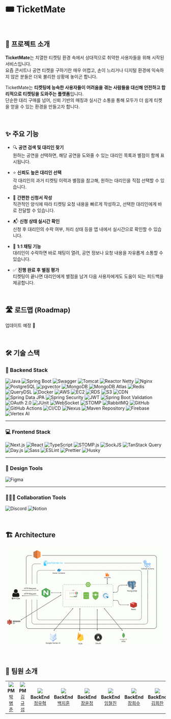 # 🎟️ TicketMate  

<br>

## 📌 프로젝트 소개

**TicketMate**는 치열한 티켓팅 환경 속에서 상대적으로 취약한 사용자들을 위해 시작된 서비스입니다.  
요즘 콘서트나 공연 티켓을 구하기란 매우 어렵고, 손이 느리거나 디지털 환경에 익숙하지 않은 분들은 더욱 불리한 상황에 놓이곤 합니다.

TicketMate는 **티켓팅에 능숙한 사용자들이 어려움을 겪는 사람들을 대신해 안전하고 합리적으로 티켓팅을 도와주는 플랫폼**입니다.  
단순한 대리 구매를 넘어, 신뢰 기반의 매칭과 실시간 소통을 통해 모두가 더 쉽게 티켓을 얻을 수 있는 환경을 만들고자 합니다.

<br>

## ✨ 주요 기능

- 🔍 **공연 검색 및 대리인 찾기**  
  원하는 공연을 선택하면, 해당 공연을 도와줄 수 있는 대리인 목록과 별점이 함께 표시됩니다.

- ⭐ **신뢰도 높은 대리인 선택**  
  각 대리인의 과거 티켓팅 이력과 별점을 참고해, 원하는 대리인을 직접 선택할 수 있습니다.

- 📝 **간편한 신청서 작성**  
  직관적인 양식에 따라 티켓팅 요청 내용을 빠르게 작성하고, 선택한 대리인에게 바로 전달할 수 있습니다.

- 📬 **신청 상태 실시간 확인**  
  신청 후 대리인의 수락 여부, 처리 상태 등을 앱 내에서 실시간으로 확인할 수 있습니다.

- 💬 **1:1 채팅 기능**  
  대리인이 수락하면 바로 채팅이 열려, 공연 정보나 요청 내용을 자유롭게 소통할 수 있습니다.

- ✅ **진행 완료 후 별점 평가**  
  티켓팅이 끝나면 대리인에게 별점을 남겨 다음 사용자에게도 도움이 되는 피드백을 제공합니다.  

<br>

## 🛣️ 로드맵 (Roadmap)

업데이트 예정 🚧  

<br>

## 🛠 기술 스택

### 🎯 Backend Stack
![Java](https://img.shields.io/badge/Java-007396?style=flat&logo=openjdk&logoColor=white)
![Spring Boot](https://img.shields.io/badge/Spring%20Boot-6DB33F?style=flat&logo=springboot&logoColor=white)
![Swagger](https://img.shields.io/badge/Swagger-85EA2D?style=flat&logo=swagger&logoColor=black)
![Tomcat](https://img.shields.io/badge/Tomcat-F8DC75?style=flat&logo=apachetomcat&logoColor=black)
![Reactor Netty](https://img.shields.io/badge/Reactor%20Netty-00BCD4?style=flat)
![Nginx](https://img.shields.io/badge/Nginx-009639?style=flat&logo=nginx&logoColor=white)
![PostgreSQL](https://img.shields.io/badge/PostgreSQL-336791?style=flat&logo=postgresql&logoColor=white)
![pgvector](https://img.shields.io/badge/pgvector-005?style=flat)
![MongoDB](https://img.shields.io/badge/MongoDB-47A248?style=flat&logo=mongodb&logoColor=white)
![MongoDB Atlas](https://img.shields.io/badge/MongoDB%20Atlas-4DB33D?style=flat)
![Redis](https://img.shields.io/badge/Redis-DC382D?style=flat&logo=redis&logoColor=white)
![QueryDSL](https://img.shields.io/badge/QueryDSL-404D59?style=flat)
![Docker](https://img.shields.io/badge/Docker-2496ED?style=flat&logo=docker&logoColor=white)
![AWS](https://img.shields.io/badge/AWS-FF9900?style=flat&logo=amazonaws&logoColor=white)
![EC2](https://img.shields.io/badge/EC2-FF9900?style=flat&logo=amazonec2&logoColor=white)
![RDS](https://img.shields.io/badge/RDS-527FFF?style=flat)
![S3](https://img.shields.io/badge/S3-569A31?style=flat)
![CDN](https://img.shields.io/badge/CDN-gray?style=flat)
![Spring Data JPA](https://img.shields.io/badge/Spring%20Data%20JPA-59666C?style=flat)
![Spring Security](https://img.shields.io/badge/Spring%20Security-6DB33F?style=flat)
![JWT](https://img.shields.io/badge/JWT-black?style=flat)
![Spring Boot Validation](https://img.shields.io/badge/Validation-6DB33F?style=flat)
![OAuth 2.0](https://img.shields.io/badge/OAuth2.0-orange?style=flat)
![JUnit](https://img.shields.io/badge/JUnit5-25A162?style=flat&logo=java&logoColor=white)
![WebSocket](https://img.shields.io/badge/WebSocket-333?style=flat)
![STOMP](https://img.shields.io/badge/STOMP-blue?style=flat)
![RabbitMQ](https://img.shields.io/badge/RabbitMQ-FF6600?style=flat&logo=rabbitmq&logoColor=white)
![GitHub](https://img.shields.io/badge/GitHub-181717?style=flat&logo=github&logoColor=white)
![GitHub Actions](https://img.shields.io/badge/GitHub%20Actions-2088FF?style=flat&logo=githubactions&logoColor=white)
![CI/CD](https://img.shields.io/badge/CI%2FCD-0A0A0A?style=flat)
![Nexus](https://img.shields.io/badge/Nexus-1B1918?style=flat)
![Maven Repository](https://img.shields.io/badge/Maven-CC0000?style=flat&logo=apachemaven&logoColor=white)
![Firebase](https://img.shields.io/badge/Firebase-FFCA28?style=flat&logo=firebase&logoColor=black)
![Vertex AI](https://img.shields.io/badge/Vertex%20AI-4285F4?style=flat&logo=googlecloud&logoColor=white)

---

### 💻 Frontend Stack
![Next.js](https://img.shields.io/badge/Next.js-000000?style=flat&logo=next.js&logoColor=white)
![React](https://img.shields.io/badge/React-61DAFB?style=flat&logo=react&logoColor=black)
![TypeScript](https://img.shields.io/badge/TypeScript-3178C6?style=flat&logo=typescript&logoColor=white)
![STOMP.js](https://img.shields.io/badge/STOMP.js-0033A0?style=flat)
![SockJS](https://img.shields.io/badge/SockJS-FF6600?style=flat)
![TanStack Query](https://img.shields.io/badge/TanStack%20Query-FF4154?style=flat)
![Day.js](https://img.shields.io/badge/Day.js-black?style=flat)
![Sass](https://img.shields.io/badge/Sass-CC6699?style=flat&logo=sass&logoColor=white)
![ESLint](https://img.shields.io/badge/ESLint-4B32C3?style=flat&logo=eslint&logoColor=white)
![Prettier](https://img.shields.io/badge/Prettier-F7B93E?style=flat&logo=prettier&logoColor=black)
![Husky](https://img.shields.io/badge/Husky-5D3EBC?style=flat)

---

### 🎨 Design Tools
![Figma](https://img.shields.io/badge/Figma-F24E1E?style=flat&logo=figma&logoColor=white)

---

### 🧑‍🤝‍🧑 Collaboration Tools
![Discord](https://img.shields.io/badge/Discord-5865F2?style=flat&logo=discord&logoColor=white)
![Notion](https://img.shields.io/badge/Notion-000000?style=flat&logo=notion&logoColor=white)  

<br>

## 🏗 Architecture

![Architecture Diagram](./architecture.png)  

<br>

## 👥 팀원 소개

<table>
  <tr>
    <td align="center">
      <img src="https://github.com/byungjjun.png" width="120px"><br>
      <b>PM</b><br>
      <a href="https://github.com/byungjjun">박병준</a>
    </td>
    <td align="center">
      <img src="https://github.com/seopgyu.png" width="120px"><br>
      <b>PM</b><br>
      <a href="https://github.com/seopgyu">김규섭</a>
    </td>
    <td align="center">
      <img src="https://github.com/mr6208.png" width="120px"><br>
      <b>BackEnd</b><br>
      <a href="https://github.com/mr6208">정우혁</a>
    </td>
    <td align="center">
      <img src="https://github.com/Chuseok22.png" width="120px"><br>
      <b>BackEnd</b><br>
      <a href="https://github.com/Chuseok22">백지훈</a>
    </td>
    <td align="center">
      <img src="https://github.com/Yooonjeong.png" width="120px"><br>
      <b>BackEnd</b><br>
      <a href="https://github.com/Yooonjeong">장윤정</a>
    </td>
    <td align="center">
      <img src="https://github.com/imironjin.png" width="120px"><br>
      <b>BackEnd</b><br>
      <a href="https://github.com/imironjin">임철진</a>
    </td>
    <td align="center">
      <img src="https://github.com/heesu52.png" width="120px"><br>
      <b>BackEnd</b><br>
      <a href="https://github.com/heesu52">장희수</a>
    </td>
    <td align="center">
      <img src="https://github.com/76Dosu.png" width="120px"><br>
      <b>BackEnd</b><br>
      <a href="https://github.com/76Dosu">김희찬</a>
    </td>
  </tr>
</table>

<br>




